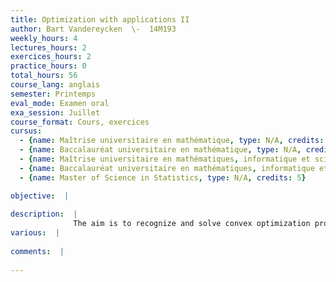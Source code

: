 ```yaml
---
title: Optimization with applications II
author: Bart Vandereycken  \-  14M193
weekly_hours: 4
lectures_hours: 2
exercices_hours: 2
practice_hours: 0
total_hours: 56
course_lang: anglais
semester: Printemps
eval_mode: Examen oral
exa_session: Juillet
course_format: Cours, exercices
cursus:
  - {name: Maîtrise universitaire en mathématique, type: N/A, credits: 6}
  - {name: Baccalauréat universitaire en mathématique, type: N/A, credits: 6}
  - {name: Maîtrise universitaire en mathématiques, informatique et sciences numériques, type: N/A, credits: 6}
  - {name: Baccalauréat universitaire en mathématiques, informatique et sciences numériques, type: N/A, credits: 6}
  - {name: Master of Science in Statistics, type: N/A, credits: 5}

objective:  |
            
description:  |
              The aim is to recognize and solve convex optimization problems. We cover a basic introduction to convex analysis, sets and functions. Theory also includes optimality conditions and duality, and theorems of alternative. We treat applications that lead to convex optimization problems in machine learning, statistics, signal processing, control, and finance. Specialised numerical algorithms include interior point methods and sub-gradient methods.
various:  |
          
comments:  |
           
---
```

